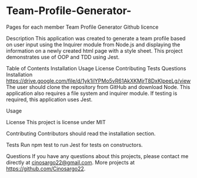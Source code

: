 # Team-Profile-Generator-
Pages for each member 
Team Profile Generator
Github licence

Description
This application was created to generate a team profile based on user input using the Inquirer module from Node.js and displaying the information on a newly created html page with a style sheet. This project demonstrates use of OOP and TDD using Jest.

Table of Contents
Installation
Usage
License
Contributing
Tests
Questions
Installation https://drive.google.com/file/d/1yk1ilYPMo5vR61AkXKMjrT8DxKlpeeLg/view
The user should clone the repository from GitHub and download Node. This application also requires a file system and inquirer module. If testing is required, this application uses Jest.

Usage

License
This project is license under MIT

Contributing
Contributors should read the installation section.

Tests
Run npm test to run Jest for tests on constructors.

Questions
If you have any questions about this projects, please contact me directly at cinosargo22@gmail.com. More projects at https://github.com/Cinosargo22. 